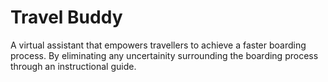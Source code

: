 # Travel Buddy

A virtual assistant that empowers travellers to achieve a faster boarding process.  By eliminating any uncertainity surrounding the boarding process through an instructional guide.

